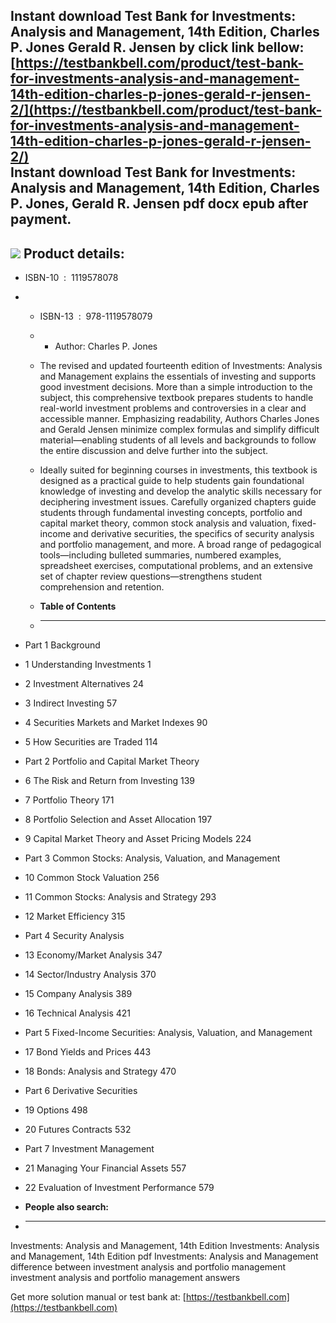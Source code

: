 Instant download **Test Bank for Investments: Analysis and Management, 14th Edition, Charles P. Jones Gerald R. Jensen** by click link bellow:  
[https://testbankbell.com/product/test-bank-for-investments-analysis-and-management-14th-edition-charles-p-jones-gerald-r-jensen-2/](https://testbankbell.com/product/test-bank-for-investments-analysis-and-management-14th-edition-charles-p-jones-gerald-r-jensen-2/)  
**Instant download Test Bank for Investments: Analysis and Management, 14th Edition, Charles P. Jones, Gerald R. Jensen pdf docx epub after payment.**
------------------------------------------------------------------------------------------------------------------------------------------------------


![](https://testbankbell.com/wp-content/uploads/2023/05/9781119578123_TestBank-2.jpg)
**Product details:**
--------------------


* ISBN-10 ‏ : ‎ 1119578078
* * ISBN-13 ‏ : ‎ 978-1119578079
  * * Author: Charles P. Jones
   
  * The revised and updated fourteenth edition of Investments: Analysis and Management explains the essentials of investing and supports good investment decisions. More than a simple introduction to the subject, this comprehensive textbook prepares students to handle real-world investment problems and controversies in a clear and accessible manner. Emphasizing readability, Authors Charles Jones and Gerald Jensen minimize complex formulas and simplify difficult material—enabling students of all levels and backgrounds to follow the entire discussion and delve further into the subject.
 
  * Ideally suited for beginning courses in investments, this textbook is designed as a practical guide to help students gain foundational knowledge of investing and develop the analytic skills necessary for deciphering investment issues. Carefully organized chapters guide students through fundamental investing concepts, portfolio and capital market theory, common stock analysis and valuation, fixed-income and derivative securities, the specifics of security analysis and portfolio management, and more. A broad range of pedagogical tools—including bulleted summaries, numbered examples, spreadsheet exercises, computational problems, and an extensive set of chapter review questions—strengthens student comprehension and retention.
  * **Table of Contents**
  * ---------------------
 
* Part 1 Background
* 1 Understanding Investments 1
* 2 Investment Alternatives 24
* 3 Indirect Investing 57
* 4 Securities Markets and Market Indexes 90
* 5 How Securities are Traded 114

* Part 2 Portfolio and Capital Market Theory
* 6 The Risk and Return from Investing 139
* 7 Portfolio Theory 171
* 8 Portfolio Selection and Asset Allocation 197
* 9 Capital Market Theory and Asset Pricing Models 224

* Part 3 Common Stocks: Analysis, Valuation, and Management
* 10 Common Stock Valuation 256
* 11 Common Stocks: Analysis and Strategy 293
* 12 Market Efficiency 315

* Part 4 Security Analysis
* 13 Economy/Market Analysis 347
* 14 Sector/Industry Analysis 370
* 15 Company Analysis 389
* 16 Technical Analysis 421

* Part 5 Fixed-Income Securities: Analysis, Valuation, and Management
* 17 Bond Yields and Prices 443
* 18 Bonds: Analysis and Strategy 470

* Part 6 Derivative Securities
* 19 Options 498
* 20 Futures Contracts 532

* Part 7 Investment Management
* 21 Managing Your Financial Assets 557
* 22 Evaluation of Investment Performance 579
* **People also search:**
* -----------------------

Investments: Analysis and Management, 14th Edition
Investments: Analysis and Management, 14th Edition pdf
Investments: Analysis and Management
difference between investment analysis and portfolio management
investment analysis and portfolio management answers


   Get more solution manual or test bank at: [https://testbankbell.com](https://testbankbell.com)
